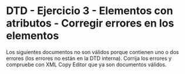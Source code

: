 # DTD - Ejercicio 3 - Elementos con atributos - Corregir errores en los elementos
Los siguientes documentos no son válidos porque contienen uno o dos errores (los errores no están en la DTD interna). Corrija los errores y compruebe con XML Copy Editor que ya son documentos válidos.